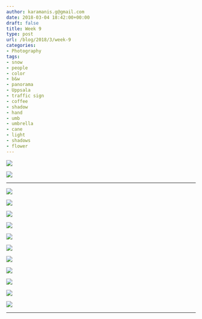 ```yaml
---
author: karamanis.g@gmail.com
date: 2018-03-04 18:42:00+00:00
draft: false
title: Week 9
type: post
url: /blog/2018/3/week-9
categories:
- Photography
tags:
- snow
- people
- color
- b&w
- panorama
- Uppsala
- traffic sign
- coffee
- shadow
- hand
- umb
- umbrella
- cane
- light
- shadows
- flower
---
```




  
   ![](/images/2018-03-04-20183week-9/IMG_4554.jpg)

  

  
   ![](/images/2018-03-04-20183week-9/IMG_4573.jpg)

  



* * *



  
   ![](/images/2018-03-04-20183week-9/IMG_4523.jpg)

  

  
   ![](/images/2018-03-04-20183week-9/IMG_4539.jpg)

  

  
   ![](/images/2018-03-04-20183week-9/IMG_4553.jpg)

  

  
   ![](/images/2018-03-04-20183week-9/IMG_4586.jpg)

  

  
   ![](/images/2018-03-04-20183week-9/IMG_4558.jpg)

  

  
   ![](/images/2018-03-04-20183week-9/IMG_4577.jpg)

  

  
   ![](/images/2018-03-04-20183week-9/IMG_4591.jpg)

  

  
   ![](/images/2018-03-04-20183week-9/IMG_4592.jpg)

  

  
   ![](/images/2018-03-04-20183week-9/IMG_4594.jpg)

  

  
   ![](/images/2018-03-04-20183week-9/IMG_4597.jpg)

  

  
   ![](/images/2018-03-04-20183week-9/IMG_4622.jpg)

  



* * *
